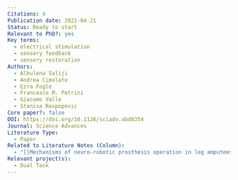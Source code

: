 ```yaml
---
Citations: 4
Publication date: 2021-04-21
Status: Ready to start
Relevant to PhD?: yes
Key terms:
  - electrical stimulation
  - sensory feedback
  - sensory restoration
Authors:
  - Albulena Saliji
  - Andrea Cimolato
  - Ezra Fogle
  - Francesco M. Petrini
  - Giacomo Valle
  - Stanisa Raspopovic
Core paper?: false
DOI: https://doi.org/10.1126/sciadv.abd8354
Journal: Science Advances
Literature Type:
  - Paper
Related to Literature Notes (Column):
  - "[[Mechanisms of neuro-robotic prosthesis operation in leg amputees 2]]"
Relevant project(s):
  - Dual Task
---
```

